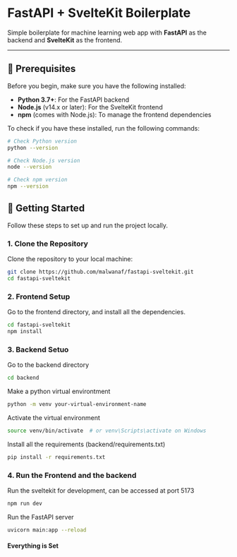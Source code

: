 # FastAPI + SvelteKit Boilerplate

Simple boilerplate for machine learning web app with **FastAPI** as the backend and **SvelteKit** as the frontend.

---

## 🚨 Prerequisites

Before you begin, make sure you have the following installed:

- **Python 3.7+**: For the FastAPI backend
- **Node.js** (v14.x or later): For the SvelteKit frontend
- **npm** (comes with Node.js): To manage the frontend dependencies

To check if you have these installed, run the following commands:

```bash
# Check Python version
python --version

# Check Node.js version
node --version

# Check npm version
npm --version
```

## 🚀 Getting Started

Follow these steps to set up and run the project locally.

### 1. Clone the Repository

Clone the repository to your local machine:

```bash
git clone https://github.com/malwanaf/fastapi-sveltekit.git
cd fastapi-sveltekit
```

### 2. Frontend Setup

Go to the frontend directory, and install all the dependencies.

```bash
cd fastapi-sveltekit
npm install
```

### 3. Backend Setuo

Go to the backend directory 

```bash
cd backend
```

Make a python virtual environtment

```bash
python -m venv your-virtual-environment-name
```

Activate the virtual environment

```bash
source venv/bin/activate  # or venv\Scripts\activate on Windows
```

Install all the requirements (backend/requirements.txt)

```bash
pip install -r requirements.txt
```

### 4. Run the Frontend and the backend

Run the sveltekit for development, can be accessed at port 5173

```bash
npm run dev
```

Run the FastAPI server

```bash
uvicorn main:app --reload
```

#### Everything is Set



